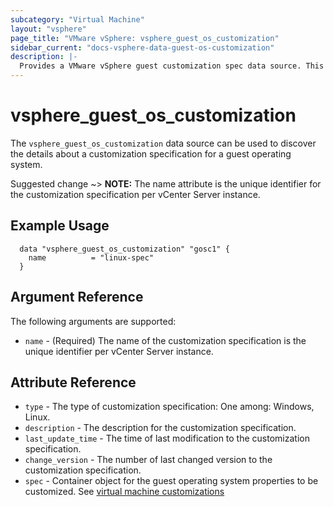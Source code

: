 ```yaml
---
subcategory: "Virtual Machine"
layout: "vsphere"
page_title: "VMware vSphere: vsphere_guest_os_customization"
sidebar_current: "docs-vsphere-data-guest-os-customization"
description: |-
  Provides a VMware vSphere guest customization spec data source. This can be used to apply the customization spec when virtual machine is cloned
---
```


# vsphere\_guest\_os\_customization

The `vsphere_guest_os_customization` data source can be used to discover the details about a customization specification for a guest operating system.

Suggested change
~> **NOTE:** The name attribute is the unique identifier for the customization specification per vCenter Server instance.


## Example Usage

```hcl
  data "vsphere_guest_os_customization" "gosc1" {
    name          = "linux-spec"
  }
```

## Argument Reference

The following arguments are supported:

* `name` - (Required) The name of the customization specification is the unique identifier per vCenter Server instance.
## Attribute Reference

* `type` - The type of customization specification: One among: Windows, Linux.
* `description` - The description for the customization specification.
* `last_update_time` - The time of last modification to the customization specification.
* `change_version` - The number of last changed version to the customization specification.
* `spec` - Container object for the guest operating system properties to be customized. See [virtual machine customizations](virtual_machine#virtual-machine-customizations)
